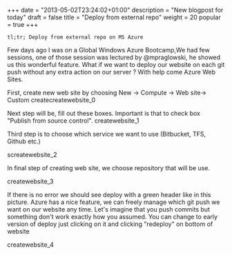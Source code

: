 +++
date = "2013-05-02T23:24:02+01:00"
description = "New blogpost for today"
draft = false
title = "Deploy from external repo"
weight = 20
popular = true
+++

    tl;tr; Deploy from external repo on MS Azure

Few days ago I was on a Global Windows Azure Bootcamp,We had few sessions, one of those session was lectured by @mpraglowski, he showed us this wonderful feature. What if we want to deploy our website on each git push without any extra action on our server ? With help come Azure Web Sites.

First, create new web site by choosing New -> Compute -> Web site-> Custom createcreatewebsite_0

Next step will be, fill out these boxes. Important is that to check box "Publish from source control".
createwebsite_1

Third step is to choose which service we want to use (Bitbucket, TFS, Github etc.)

screatewebsite_2

In final step of creating web site, we choose repository that will be use.

createwebsite_3

If there is no error we should see deploy with a green header like in this picture. Azure has a nice feature, we can freely manage which git push we want on our website any time. Let's imagine that you push commits but something don't work exactly how you assumed. You can change to early version of deploy just clicking on it and clicking "redeploy" on bottom of website

createwebsite_4